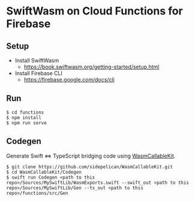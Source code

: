 # SwiftWasm on Cloud Functions for Firebase

## Setup

- Install SwiftWasm
    - https://book.swiftwasm.org/getting-started/setup.html
- Install Firebase CLI
    - https://firebase.google.com/docs/cli

## Run

```
$ cd functions
$ npm install
$ npm run serve
```

## Codegen

Generate Swift <=> TypeScript bridging code using [WasmCallableKit](https://github.com/sidepelican/WasmCallableKit).

```
$ git clone https://github.com/sidepelican/WasmCallableKit.git
$ cd WasmCallableKit/Codegen
$ swift run Codegen <path to this repo>/Sources/MySwiftLib/WasmExports.swift --swift_out <path to this repo>/Sources/MySwiftLib/Gen --ts_out <path to this repo>/functions/src/Gen
```
